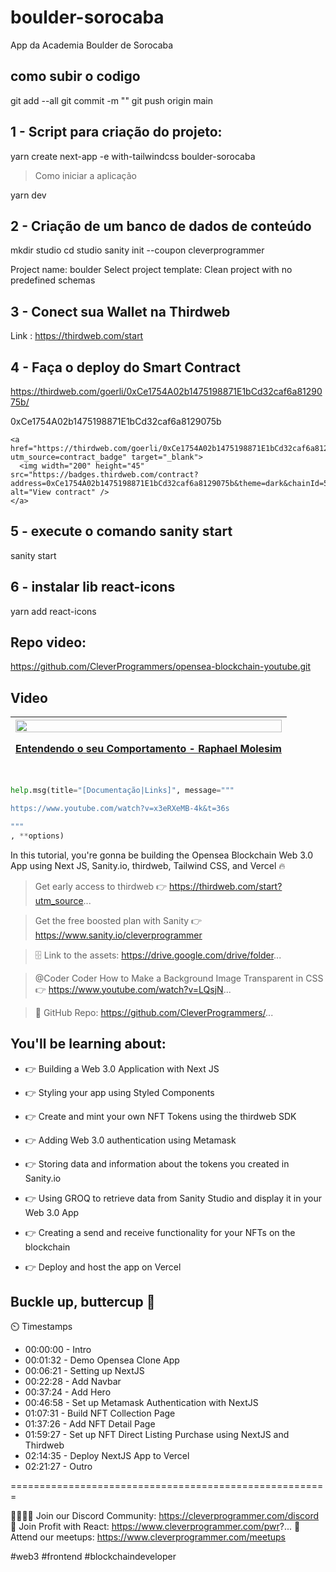 # boulder-sorocaba
App da Academia Boulder de Sorocaba

## como subir o codigo

git add --all
git commit -m "<eu n irei esquecer de colocar um comentario>"
git push origin main


## 1 - Script para criação do projeto:

yarn create next-app -e with-tailwindcss boulder-sorocaba

> Como iniciar a aplicação

yarn dev

## 2 - Criação de um banco de dados de conteúdo

mkdir studio
cd studio
sanity init --coupon cleverprogrammer

Project name: boulder
Select project template: Clean project with no predefined schemas

## 3 - Conect sua Wallet na Thirdweb

Link : https://thirdweb.com/start

## 4 - Faça o deploy do Smart Contract

https://thirdweb.com/goerli/0xCe1754A02b1475198871E1bCd32caf6a8129075b/

0xCe1754A02b1475198871E1bCd32caf6a8129075b

    <a href="https://thirdweb.com/goerli/0xCe1754A02b1475198871E1bCd32caf6a8129075b?utm_source=contract_badge" target="_blank">
      <img width="200" height="45" src="https://badges.thirdweb.com/contract?address=0xCe1754A02b1475198871E1bCd32caf6a8129075b&theme=dark&chainId=5" alt="View contract" />
    </a>

## 5 - execute o comando sanity start

sanity start

## 6 - instalar lib react-icons

yarn add react-icons

## Repo video:

https://github.com/CleverProgrammers/opensea-blockchain-youtube.git



##

## Video

| [<img src="https://img.youtube.com/vi/x3eRXeMB-4k/0.jpg" width=100%><br><p style="text-align: left">Entendendo o seu Comportamento - Raphael Molesim</p>](https://www.youtube.com/watch?v=x3eRXeMB-4k&t=36s) |
| :---: |
```python

help.msg(title="[Documentação|Links]", message="""

https://www.youtube.com/watch?v=x3eRXeMB-4k&t=36s

"""
, **options)

```

In this tutorial, you're gonna be building the Opensea Blockchain Web 3.0 App using Next JS, Sanity.io, thirdweb, Tailwind CSS, and Vercel 🔥

> Get early access to thirdweb 👉  https://thirdweb.com/start?utm_source...

> Get the free boosted plan with Sanity 👉  https://www.sanity.io/cleverprogrammer

> 🗄️ Link to the assets: https://drive.google.com/drive/folder...

> @Coder Coder How to Make a Background Image Transparent in CSS 👉 https://www.youtube.com/watch?v=LQsjN...

> 🔗 GitHub Repo: https://github.com/CleverProgrammers/...

## You'll be learning about:

* 👉  Building a Web 3.0 Application with Next JS

* 👉  Styling your app using Styled Components

* 👉  Create and mint your own NFT Tokens using the thirdweb SDK

* 👉  Adding Web 3.0 authentication using Metamask

* 👉  Storing data and information about the tokens you created in Sanity.io 

* 👉  Using GROQ to retrieve data from Sanity Studio and display it in your Web 3.0 App

* 👉  Creating a send and receive functionality for your NFTs on the blockchain
* 👉  Deploy and host the app on Vercel 

## Buckle up, buttercup 🚀

⏲️  Timestamps

* 00:00:00 - Intro
* 00:01:32 - Demo Opensea Clone App
* 00:06:21 - Setting up NextJS
* 00:22:28 - Add Navbar
* 00:37:24 - Add Hero
* 00:46:58 - Set up Metamask Authentication with NextJS
* 01:07:31 - Build NFT Collection Page
* 01:37:26 - Add NFT Detail Page
* 01:59:27 - Set up NFT Direct Listing Purchase using NextJS and Thirdweb
* 02:14:35 - Deploy NextJS App to Vercel
* 02:21:27 - Outro
 

=======================================================

👨👩👧👦  Join our Discord Community: https://cleverprogrammer.com/discord
🚀 Join Profit with React: https://www.cleverprogrammer.com/pwr?...
🤝 Attend our meetups: https://www.cleverprogrammer.com/meetups

#web3 #frontend #blockchaindeveloper